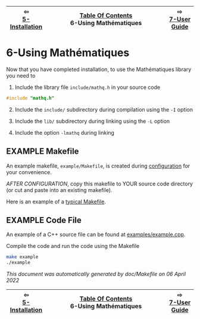 
| ⇦ <br />[5-Installation](installation.md)  | [Table Of Contents](toc.md)<br />6-Using Mathématiques<br /><img width=1000/> | ⇨ <br />[7-User Guide](user-guide.md)   |
| ----------- | ----------- | ----------- |



# 6-Using Mathématiques


Now that you have completed installation, to use the Mathématiques library you need to 

1. Include the library file `include/mathq.h` in your source code
```C++
#include "mathq.h"
```
2. Include the `include/` subdirectory during compilation using the `-I` option

3. Include the `lib/` subdirectory during linking using the `-L` option

4. Include the option `-lmathq` during linking

## EXAMPLE Makefile

An example makefile, `example/Makefile`, is created during [configuration](configuration) for your convenience.

*AFTER CONFIGURATION*, copy this makefile to YOUR source code directory (or cut and paste into an existing makefile).

Here is an example of a [typical Makefile](doc/sample/Makefile).

## EXAMPLE Code File

An example of a C++ source file can be found at [examples/example.cpp](examples/example.cpp).

Compile the code and run the code using the Makefile
```bash
make example
./example
```



_This document was automatically generated by doc/Makefile on 06 April 2022_


| ⇦ <br />[5-Installation](installation.md)  | [Table Of Contents](toc.md)<br />6-Using Mathématiques<br /><img width=1000/> | ⇨ <br />[7-User Guide](user-guide.md)   |
| ----------- | ----------- | ----------- |
